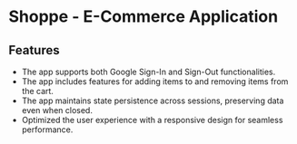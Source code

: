 # Shoppe - E-Commerce Application

## Features

- The app supports both Google Sign-In and Sign-Out functionalities.
- The app includes features for adding items to and removing items from the cart.
- The app maintains state persistence across sessions, preserving data even when closed.
- Optimized the user experience with a responsive design for seamless performance.

<!-- Trying to build a complete e-commerce application from scratch.
I will see this project till the very end.
This project is gonna be a proof of my work. -->